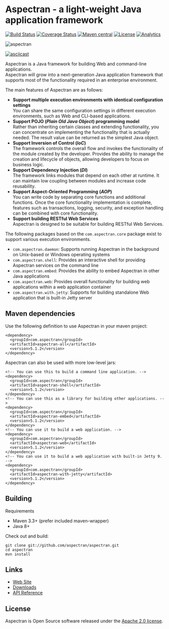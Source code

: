 # Aspectran - a light-weight Java application framework

[![Build Status](https://travis-ci.org/aspectran/aspectran.svg?branch=master)](https://travis-ci.org/aspectran/aspectran)
[![Coverage Status](https://coveralls.io/repos/github/aspectran/aspectran/badge.svg?branch=master)](https://coveralls.io/github/aspectran/aspectran?branch=master)
[![Maven central](https://maven-badges.herokuapp.com/maven-central/com.aspectran/aspectran/badge.svg#v5.1.0)](https://maven-badges.herokuapp.com/maven-central/com.aspectran/aspectran)
[![License](https://img.shields.io/:license-apache-orange.svg)](https://www.apache.org/licenses/LICENSE-2.0.html)
[![Analytics](https://ga-beacon.appspot.com/UA-66807210-1/aspectran/aspectran-readme?pixel)](https://github.com/aspectran/aspectran)

![aspectran](http://www.aspectran.com/images/header_aspectran.png)

[![asciicast](https://asciinema.org/a/151950.png)](https://asciinema.org/a/151950)

Aspectran is a Java framework for building Web and command-line applications.  
Aspectran will grow into a next-generation Java application framework that supports most of the functionality required in an enterprise environment.

The main features of Aspectran are as follows:

* **Support multiple execution environments with identical configuration settings**  
  You can share the same configuration settings in different execution environments, such as Web and CLI-based applications.
* **Support POJO (*Plain Old Java Object*) programming model**  
  Rather than inheriting certain classes and extending functionality, you can concentrate on implementing the functionality that is actually needed.
  The result value can be returned as the simplest Java object.
* **Support Inversion of Control (*IoC*)**  
  The framework controls the overall flow and invokes the functionality of the module created by the developer.
  Provides the ability to manage the creation and lifecycle of objects, allowing developers to focus on business logic.
* **Support Dependency Injection (*DI*)**  
  The framework links modules that depend on each other at runtime.
  It can maintain low coupling between modules and increase code reusability.
* **Support Aspect-Oriented Programming (*AOP*)**  
  You can write code by separating core functions and additional functions.
  Once the core functionality implementation is complete, features such as transactions, logging, security, and exception handling can be combined with core functionality.
* **Support building RESTful Web Services**  
  Aspectran is designed to be suitable for building RESTful Web Services.

The following packages based on the `com.aspectran.core` package exist to support various execution environments.

* `com.aspectran.daemon`: Supports running Aspectran in the background on Unix-based or Windows operating systems
* `com.aspectran.shell`: Provides an interactive shell for providing Aspectran services on the command line
* `com.aspectran.embed`: Provides the ability to embed Aspectran in other Java applications
* `com.aspectran.web`: Provides overall functionality for building web applications within a web application container
* `com.aspectran.with.jetty`: Supports for building standalone Web application that is built-in Jetty server

## Maven dependencies

Use the following definition to use Aspectran in your maven project:

    <dependency>
      <groupId>com.aspectran</groupId>
      <artifactId>aspectran-all</artifactId>
      <version>5.1.2</version>
    </dependency>

Aspectran can also be used with more low-level jars:

    <!-- You can use this to build a command line application. -->
    <dependency>
      <groupId>com.aspectran</groupId>
      <artifactId>aspectran-shell</artifactId>
      <version>5.1.2</version>
    </dependency>
    <!-- You can use this as a library for building other applications. -->
    <dependency>
      <groupId>com.aspectran</groupId>
      <artifactId>aspectran-embed</artifactId>
      <version>5.1.2</version>
    </dependency>
    <!-- You can use it to build a web application. -->
    <dependency>
      <groupId>com.aspectran</groupId>
      <artifactId>aspectran-web</artifactId>
      <version>5.1.2</version>
    </dependency>
    <!-- You can use it to build a web application with built-in Jetty 9. -->
    <dependency>
      <groupId>com.aspectran</groupId>
      <artifactId>aspectran-with-jetty</artifactId>
      <version>5.1.2</version>
    </dependency>

## Building

Requirements

* Maven 3.3+ (prefer included maven-wrapper)
* Java 8+

Check out and build:

    git clone git://github.com/aspectran/aspectran.git
    cd aspectran
    mvn install
    
## Links

* [Web Site](http://www.aspectran.com/)
* [Downloads](http://www.aspectran.com/getting-started/downloads/)
* [API Reference](http://javadoc.io/doc/com.aspectran/aspectran-all)

## License

Aspectran is Open Source software released under the [Apache 2.0 license](http://www.apache.org/licenses/LICENSE-2.0).
